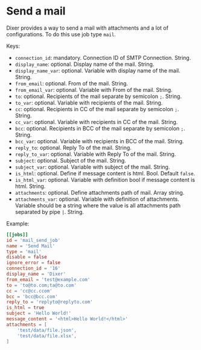 # Send a mail

Dixer provides a way to send a mail with attachments and a lot of configurations. To do this use job type `mail`.

Keys:

- `connection_id`: mandatory. Connection ID of SMTP Connection. String.
- `display_name`: optional. Display name of the mail. String.
- `display_name_var`: optional. Variable with display name of the mail. String.
- `from_email`: optional. From of the mail. String.
- `from_email_var`: optional. Variable with From of the mail. String.
- `to`: optional. Recipients of the mail separate by semicolon `;`. String.
- `to_var`: optional. Variable with recipients of the mail. String.
- `cc`: optional. Recipients in CC of the mail separate by semicolon `;`. String.
- `cc_var`: optional. Variable with recipients in CC of the mail. String.
- `bcc`: optional. Recipients in BCC of the mail separate by semicolon `;`. String.
- `bcc_var`: optional. Variable with recipients in BCC of the mail. String.
- `reply_to`: optional. Reply To of the mail. String.
- `reply_to_var`: optional. Variable with Reply To of the mail. String.
- `subject`: optional. Subject of the mail. String.
- `subject_var`: optional. Variable with subject of the mail. String.
- `is_html`: optional. Define if message content is html. Bool. Default `false`.
- `is_html_var`: optional. Variable with definition bool if message content is html. String.
- `attachments`: optional. Define attachments path of mail. Array string.
- `attachments_var`: optional. Variable with definition of attachments. Variable should be a string where the value is all attachments path separated by pipe `|`. String.

Example:

```toml
[[jobs]]
id = 'mail_send_job'
name = 'Send Mail'
type = 'mail'
disable = false
ignore_error = false
connection_id = '16'
display_name = 'Dixer'
from_email = 'test@example.com'
to = 'to@to.com;ta@to.com'
cc = 'cc@cc.ccom'
bcc = 'bcc@bcc.com'
reply_to = 'replyto@replyto.com'
is_html = true
subject = 'Hello World!'
message_content = '<html>Hello World!</html>'
attachments = [
    'test/data/file.json',
    'test/data/file.xlsx',
]
```